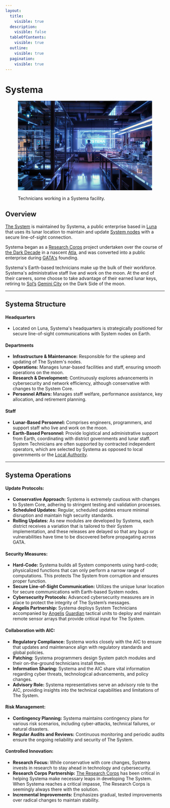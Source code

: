 ```yaml
---
layout:
  title:
    visible: true
  description:
    visible: false
  tableOfContents:
    visible: true
  outline:
    visible: true
  pagination:
    visible: true
---
```


# Systema

<figure><img src="../../../.gitbook/assets/systema.png" alt=""><figcaption><p>Technicians working in a Systema facility.</p></figcaption></figure>

## Overview

[The System](../politics/the-system.md) is maintained by Systema, a public enterprise based in [Luna](../key-locations/luna.md) that uses its lunar location to maintain and update [System nodes](../politics/the-system.md#system-nodes) with a secure line-of-sight connection.

Systema began as a [Research Corps](../../sol/institutions/the-research-corps.md) project undertaken over the course of [the Dark Decade](../../history/the-dark-decade.md) in a nascent [Atla](../key-locations/atla.md), and was converted into a public enterprise during [GATA's](../the-basics.md) founding.

Systema's Earth-based technicians make up the bulk of their workforce. Systema's administrative staff live and work on the moon. At the end of their careers, some choose to take advantage of their earned lunar keys, retiring to [Sol’s](../../sol/the-basics.md) [Gemini City](../../sol/key-locations/gemini.md) on the Dark Side of the moon.

***

## **Systema Structure**

#### **Headquarters**

* Located on Luna, Systema's headquarters is strategically positioned for secure line-of-sight communications with System nodes on Earth.

#### **Departments**

* **Infrastructure & Maintenance:** Responsible for the upkeep and updating of The System's nodes.
* **Operations:** Manages lunar-based facilities and staff, ensuring smooth operations on the moon.
* **Research & Development:** Continuously explores advancements in cybersecurity and network efficiency, although conservative with changes to the System Core.
* **Personnel Affairs:** Manages staff welfare, performance assistance, key allocation, and retirement planning.

#### **Staff**

* **Lunar-Based Personnel:** Comprises engineers, programmers, and support staff who live and work on the moon.
* **Earth-Based Personnel:** Provide logistical and administrative support from Earth, coordinating with district governments and lunar staff. System Technicians are often supported by contracted independent operators, which are selected by Systema as opposed to local governments or the [Local Authority](../law-and-order/local-authority.md).

***

## **Systema Operations**

#### **Update Protocols:**

* **Conservative Approach:** Systema is extremely cautious with changes to System Core, adhering to stringent testing and validation processes.
* **Scheduled Updates:** Regular, scheduled updates ensure minimal disruption and maintain high security standards.
* **Rolling Updates:** As new modules are developed by Systema, each district receives a variation that is tailored to their System implementation, and these releases are delayed so that any bugs or vulnerabilities have time to be discovered before propagating across GATA.

#### **Security Measures:**

* **Hard-Code:** Systema builds all System components using hard-code; physicalized functions that can only perform a narrow range of computations. This protects The System from corruption and ensures proper function.
* **Secure Line-of-Sight Communication:** Utilizes the unique lunar location for secure communications with Earth-based System nodes.
* **Cybersecurity Protocols:** Advanced cybersecurity measures are in place to protect the integrity of The System’s messages.
* **Angelis Partnership:** Systema deploys System Technicians accompanied by [Angelis](../military-and-defense/angelis.md) [Guardian](../military-and-defense/guardians.md) tactical units to deploy and maintain remote sensor arrays that provide critical input for The System.

#### **Collaboration with AIC:**

* **Regulatory Compliance:** Systema works closely with the AIC to ensure that updates and maintenance align with regulatory standards and global policies.
* **Patching:** Systema programmers design System patch modules and their on-the-ground technicians install them.
* **Information Sharing:** Systema and the AIC share vital information regarding cyber threats, technological advancements, and policy changes.
* **Advisory Role:** Systema representatives serve an advisory role to the AIC, providing insights into the technical capabilities and limitations of The System.

#### **Risk Management:**

* **Contingency Planning:** Systema maintains contingency plans for various risk scenarios, including cyber-attacks, technical failures, or natural disasters.
* **Regular Audits and Reviews:** Continuous monitoring and periodic audits ensure the ongoing reliability and security of The System.

#### **Controlled Innovation:**

* **Research Focus:** While conservative with core changes, Systema invests in research to stay ahead in technology and cybersecurity.
* **Research Corps Partnership:** [The Research Corps](../../sol/institutions/the-research-corps.md) has been critical in helping Systema make necessary leaps in developing The System. When Systema reaches a critical impasse, The Research Corps is seemingly always there with the solution.
* **Incremental Improvements:** Emphasizes gradual, tested improvements over radical changes to maintain stability.
